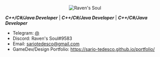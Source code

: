 <!-- ### Raven's Soul -->
<!-- ** Raven's Soul ** -->
<p align="center">
   <img src="" alt="Raven's Soul"/>
</p>

***C++/C#/Java Developer*** | ***C++/C#/Java Developer*** | ***C++/C#/Java Developer***
<!--
- About: 
- Blog: -->
- Telegram: [@](https://t.me/Raven_s_Soul) 
- Discord: Raven's Soul#9583
- Email: [sariotedesco@gmail.com](mailto:sariotedesco@gmail.com)
- GameDev/Design Portfolio: https://sario-tedesco.github.io/portfolio/


